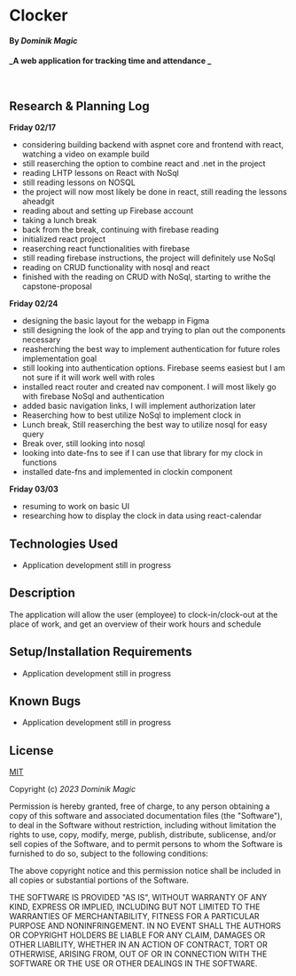 # Clocker

#### By _**Dominik Magic**_

#### _A web application for tracking time and attendance _<p>&nbsp;</p>  

## Research & Planning Log

**Friday 02/17**

* considering building backend with aspnet core and frontend with react, watching a video on example build
* still reaserching the option to combine react and .net in the project
* reading LHTP lessons on React with NoSql
* still reading lessons on NOSQL
* the project will now most likely be done in react, still reading the lessons aheadgit 
* reading about and setting up Firebase account
* taking a lunch break
* back from the break, continuing with firebase reading
* initialized react project
* reaserching react functionalities with firebase
* still reading firebase instructions, the project will definitely use NoSql 
* reading on CRUD functionality with nosql and react
* finished with the reading on CRUD with NoSql, starting to writhe the capstone-proposal


**Friday 02/24**

* designing the basic layout for the webapp in Figma
* still designing the look of the app and trying to plan out the components necessary
* reasherching the best way to implement authentication for future roles implementation goal
* still looking into authentication options. Firebase seems easiest but I am not sure if it will work well with roles
* installed react router and created nav component. I will most likely go with firebase NoSql and authentication
* added basic navigation links, I will implement authorization later
* Reaserching how to best utilize NoSql to implement clock in
* Lunch break, Still reaserching the best way to utilize nosql for easy query
* Break over, still looking into nosql
* looking into date-fns to see if I can use that library for my clock in functions
* installed date-fns and implemented in clockin component

**Friday 03/03**

* resuming to work on basic UI
* researching how to display the clock in data using react-calendar 

## Technologies Used

* Application development still in progress

## Description

The application will allow the user (employee) to clock-in/clock-out at the place of work, and get an overview of their work hours and schedule

## Setup/Installation Requirements

* Application development still in progress


## Known Bugs

* Application development still in progress

## License

[MIT](https://choosealicense.com/licenses/mit/)

Copyright (c) _2023_ _Dominik Magic_

Permission is hereby granted, free of charge, to any person obtaining a copy
of this software and associated documentation files (the "Software"), to deal
in the Software without restriction, including without limitation the rights
to use, copy, modify, merge, publish, distribute, sublicense, and/or sell
copies of the Software, and to permit persons to whom the Software is
furnished to do so, subject to the following conditions:

The above copyright notice and this permission notice shall be included in all
copies or substantial portions of the Software.

THE SOFTWARE IS PROVIDED "AS IS", WITHOUT WARRANTY OF ANY KIND, EXPRESS OR
IMPLIED, INCLUDING BUT NOT LIMITED TO THE WARRANTIES OF MERCHANTABILITY,
FITNESS FOR A PARTICULAR PURPOSE AND NONINFRINGEMENT. IN NO EVENT SHALL THE
AUTHORS OR COPYRIGHT HOLDERS BE LIABLE FOR ANY CLAIM, DAMAGES OR OTHER
LIABILITY, WHETHER IN AN ACTION OF CONTRACT, TORT OR OTHERWISE, ARISING FROM,
OUT OF OR IN CONNECTION WITH THE SOFTWARE OR THE USE OR OTHER DEALINGS IN THE
SOFTWARE.